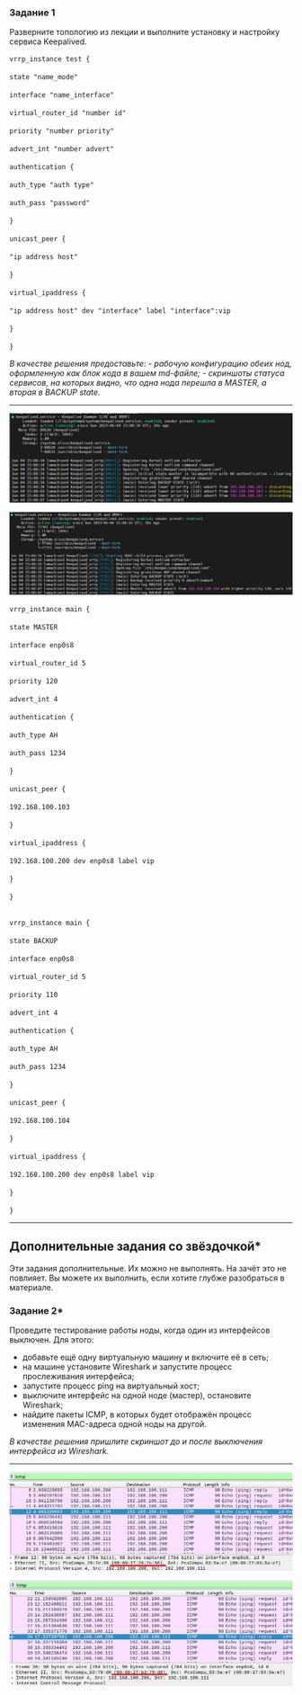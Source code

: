 ### Задание 1

Разверните топологию из лекции и выполните установку и настройку сервиса Keepalived.

```
vrrp_instance test {

state "name_mode"

interface "name_interface"

virtual_router_id "number id"

priority "number priority"

advert_int "number advert"

authentication {

auth_type "auth type"

auth_pass "password"

}

unicast_peer {

"ip address host"

}

virtual_ipaddress {

"ip address host" dev "interface" label "interface":vip

}

}

```

*В качестве решения предоставьте:*
*- рабочую конфигурацию обеих нод, оформленную как блок кода в вашем md-файле;*
*- скриншоты статуса сервисов, на которых видно, что одна нода перешла в MASTER, а вторая в BACKUP state.*

---
![Screenshot](https://github.com/jonhespeto/git/blob/main/homeworks/img/10.01.1-1.jpg)

![Screenshot](https://github.com/jonhespeto/git/blob/main/homeworks/img/10.01.1-2.jpg)

```
vrrp_instance main {

state MASTER

interface enp0s8

virtual_router_id 5

priority 120

advert_int 4

authentication {

auth_type AH

auth_pass 1234

}

unicast_peer {

192.168.100.103

}

virtual_ipaddress {

192.168.100.200 dev enp0s8 label vip

}

}


```
```
vrrp_instance main {

state BACKUP

interface enp0s8

virtual_router_id 5

priority 110

advert_int 4

authentication {

auth_type AH

auth_pass 1234

}

unicast_peer {

192.168.100.104

}

virtual_ipaddress {

192.168.100.200 dev enp0s8 label vip

}

}

```
---

## Дополнительные задания со звёздочкой*

Эти задания дополнительные. Их можно не выполнять. На зачёт это не повлияет. Вы можете их выполнить, если хотите глубже разобраться в материале.

### Задание 2*

Проведите тестирование работы ноды, когда один из интерфейсов выключен. Для этого:
- добавьте ещё одну виртуальную машину и включите её в сеть;
- на машине установите Wireshark и запустите процесс прослеживания интерфейса;
- запустите процесс ping на виртуальный хост;
- выключите интерфейс на одной ноде (мастер), остановите Wireshark;
- найдите пакеты ICMP, в которых будет отображён процесс изменения MAC-адреса одной ноды на другой.

 *В качестве решения пришлите скриншот до и после выключения интерфейса из Wireshark.*

---

![Screenshot](https://github.com/jonhespeto/git/blob/main/homeworks/img/10.01.2-1.jpg)

![Screenshot](https://github.com/jonhespeto/git/blob/main/homeworks/img/10.01.2-2.jpg)
